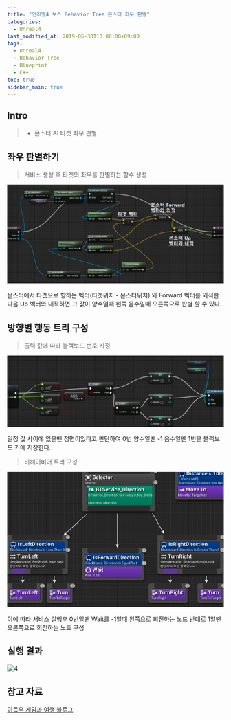 ```yaml
---
title: "언리얼4 보스 Behavior Tree 몬스터 좌우 판별"
categories: 
  - Unreal4
last_modified_at: 2019-05-30T13:00:00+09:00
tags: 
  - unreal4 
  - Behavior Tree
  - Blueprint
  - C++
toc: true
sidebar_main: true
---
```


## Intro

> - 몬스터 AI 타겟 좌우 판별

## 좌우 판별하기

> 서비스 생성 후 타겟의 좌우를 판별하는 함수 생성

![1](https://github.com/lesslate/lesslate.github.io/blob/master/assets/img/Unreal/Direction/1.png?raw=true)

몬스터에서 타겟으로 향하는 벡터(타겟위치 - 몬스터위치) 와 Forward 벡터를 외적한다음 Up 벡터와 내적하면 그 값이 양수일때 왼쪽 음수일때 오른쪽으로 판별 할 수 있다.


## 방향별 행동 트리 구성

> 출력 값에 따라 블랙보드 번호 지정

![2](https://github.com/lesslate/lesslate.github.io/blob/master/assets/img/Unreal/Direction/2.png?raw=true)

일정 값 사이에 있을땐 정면이있다고 판단하여 0번 양수일땐 -1 음수일땐 1번을 블랙보드 키에 저장한다.

> 비헤이비어 트리 구성

![3](https://github.com/lesslate/lesslate.github.io/blob/master/assets/img/Unreal/Direction/3.png?raw=true)

이에 따라 서비스 실행후 0번일땐 Wait를 -1일때 왼쪽으로 회전하는 노드 반대로 1일땐 오른쪽으로 회전하는 노드 구성

## 실행 결과

![4](https://github.com/lesslate/lesslate.github.io/blob/master/assets/img/Unreal/Direction/GIF.gif?raw=true)

## 참고 자료

[이득우 게임과 여행 블로그](http://blog.dustinlee.me/221411770100)